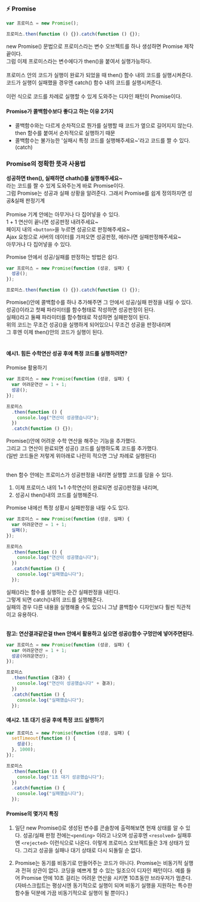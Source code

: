 ### ⚡️ Promise

```js
var 프로미스 = new Promise();

프로미스.then(function () {}).catch(function () {});
```

new Promise() 문법으로 프로미스라는 변수 오브젝트를 하나 생성하면 Promise 제작 끝이다. <br>
그럼 이제 프로미스라는 변수에다가 then()을 붙여서 실행가능하다.<br>
<br>
프로미스 안의 코드가 실행이 완료가 되었을 때 then() 함수 내의 코드를 실행시켜준다.<br>
코드가 실행이 실패했을 경우엔 catch() 함수 내의 코드를 실행시켜준다.<br>
<br>
이런 식으로 코드를 차례로 실행할 수 있게 도와주는 디자인 패턴이 Promise이다.<br>

#### Promise가 콜백함수보다 좋다고 하는 이유 2가지

- 콜백함수와는 다르게 순차적으로 뭔가를 실행할 때 코드가 옆으로 길어지지 않는다.
  then 함수를 붙여서 순차적으로 실행하기 때문
- 콜백함수는 불가능한 '실패시 특정 코드를 실행해주세요~'라고 코드를 짤 수 있다.
  (catch)

### Promise의 정확한 뜻과 사용법

**성공하면 then(), 실패하면 chath()를 실행해주세요~**<br>
라는 코드를 짤 수 있게 도와주는게 바로 Promise이다.<br>
그럼 Promise는 성공과 실패 상황을 알려준다. 그래서 Promise를 쉽게 정의하자면 성공&실패 판정기계<br>
<br>
Promise 기계 안에는 아무거나 다 집어넣을 수 있다.<br>
1 + 1 연산이 끝나면 성공판정 내려주세요~<br>
페이지 내의 `<button>`을 누르면 성공으로 판정해주세요~<br>
Ajax 요청으로 서버의 데이터를 가져오면 성공판정, 에러나면 실패판정해주세요~<br>
아무거나 다 집어넣을 수 있다.<br>

Promise 안에서 성공/실패를 판정하는 방법은 쉽다.<br>

```js
var 프로미스 = new Promise(function (성공, 실패) {
  성공();
});

프로미스.then(function () {}).catch(function () {});
```

Promise()안에 콜백함수를 하나 추가해주면 그 안에서 성공/실패 판정을 내릴 수 있다.<br>
성공()이라고 첫째 파라미터를 함수형태로 작성하면 성공판정이 된다.<br>
실패()라고 둘째 파라미터를 함수형태로 작성하면 실패판정이 된다.<br>
위의 코드는 무조건 성공()을 실행하게 되어있으니 무조건 성공을 판정내리며<br>
그 후엔 이제 then()안의 코드가 실행이 된다.<br>
<br>

#### 예시1. 힘든 수학연산 성공 후에 특정 코드를 실행하려면?

Promise 활용하기

```js
var 프로미스 = new Promise(function (성공, 실패) {
  var 어려운연산 = 1 + 1;
  성공();
});

프로미스
  .then(function () {
    console.log("연산이 성공했습니다");
  })
  .catch(function () {});
```

Promise()안에 어려운 수학 연산을 해주는 기능을 추가했다.<br>
그리고 그 연산이 완료되면 성공() 코드를 실행하도록 코드를 추가했다.<br>
(일반 코드들은 저렇게 위아래로 나란히 적으면 그냥 차례로 실행된다)<br>
<br>

then 함수 안에는 프로미스가 성공판정을 내리면 실행할 코드를 담을 수 있다.

1. 이제 프로미스 내의 1+1 수학연산이 완료되면 성공()판정을 내리며,
2. 성공시 then()내의 코드를 실행해준다.

Promise 내에선 특정 상황시 실패판정을 내릴 수도 있다.

```js
var 프로미스 = new Promise(function (성공, 실패) {
  var 어려운연산 = 1 + 1;
  실패();
});

프로미스
  .then(function () {
    console.log("연산이 성공했습니다");
  })
  .catch(function () {
    console.log("실패했습니다");
  });
```

실패()라는 함수를 실행하는 순간 실패판정을 내린다.<br>
그렇게 되면 catch()내의 코드를 실행해준다.<br>
실패의 경우 다른 내용을 실행해줄 수도 있으니 그냥 콜백함수 디자인보다 훨씬 직관적이고 유용하다.<br>
<br>

**참고: 연산결과같은걸 then 안에서 활용하고 싶으면 성공()함수 구멍안에 넣어주면된다.**

```js
var 프로미스 = new Promise(function (성공, 실패) {
  var 어려운연산 = 1 + 1;
  성공(어려운연산);
});

프로미스
  .then(function (결과) {
    console.log("연산이 성공했습니다" + 결과);
  })
  .catch(function () {
    console.log("실패했습니다");
  });
```

#### 예시2. 1초 대기 성공 후에 특정 코드 실행하기

```js
var 프로미스 = new Promise(function (성공, 실패) {
  setTimeout(function () {
    성공();
  }, 1000);
});

프로미스
  .then(function () {
    console.log("1초 대기 성공했습니다");
  })
  .catch(function () {
    console.log("실패했습니다");
  });
```

#### Promise의 몇가지 특징

1. 일단 new Promise()로 생성된 변수를 콘솔창에 출력해보면 현재 상태를 알 수 있다.
   성공/실패 판정 전에는`<pending>` 이라고 나오며 성공후엔 `<resolved>` 실패후엔 `<rejected>` 이런식으로 나온다.
   이렇게 프로미스 오브젝트들은 3개 상태가 있다.
   그리고 성공을 실패나 대기 상태로 다시 되돌릴 순 없다.
   <br>

2. Promise는 동기를 비동기로 만들어주는 코드가 아니다.
   Promise는 비동기적 실행과 전혀 상관이 없다.
   코딩을 예쁘게 할 수 있는 일조으이 디자인 패턴이다.
   예를 들어 Promise 안에 10초 걸리는 어려운 연산을 시키면 10초동안 브라우저가 멈춘다.
   (자바스크립트는 평상시엔 동기적으로 실행이 되며 비동기 실행을 지원하는 특수한 함수들 덕분에 가끔 비동기적으로 실행이 될 뿐이다.)

